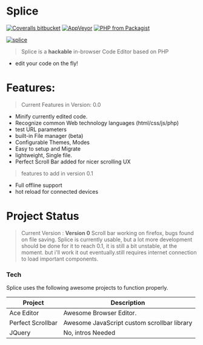 # Splice
[![Coveralls bitbucket](https://img.shields.io/coveralls/bitbucket/pyKLIP/pyklip.svg)]() [![AppVeyor](https://img.shields.io/appveyor/ci/gruntjs/grunt.svg)]() [![PHP from Packagist](https://img.shields.io/packagist/php-v/symfony/symfony.svg)]()

[![splice](https://quadroloop.github.io/bobaux/splice-app.PNG)]()

> Splice is a __hackable__ in-browser Code Editor based on PHP

- edit your code on the fly!

# Features:
 > Current Features in Version: 0.0
 - Minify currently edited code.
 - Recognize common Web technology languages (html/css/js/php)
 - test URL parameters
 - built-in File manager (beta)
 - Configurable Themes, Modes
 - Easy to setup and Migrate
 - lightweight, Single file.
 - Perfect Scroll Bar added for nicer scrolling UX

 > features to add in version 0.1
 - Full offline support
 - hot reload for connected devices


# Project Status
  > Current Version : __Version 0__
  > Scroll bar working on firefox,
  > bugs found on file saving.
  > Splice is currently usable, but a lot more development should be done for it to reach 0.1, it is still a bit unstable, at the moment. but i'll work it out eventually.still requires internet connection to load important components.

### Tech

Splice uses the following awesome projects to function properly.

| Project | Description |
| ------ | ------ |
| Ace Editor | Awesome Browser Editor. |
| Perfect Scrollbar | Awesome JavaScript custom scrollbar library |
| JQuery | No, intros Needed  |
